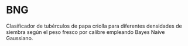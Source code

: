 # BNG
Clasificador de tubérculos de papa criolla para diferentes densidades de siembra según el peso fresco por calibre empleando Bayes Naive Gaussiano.
